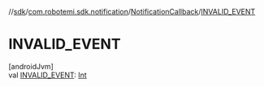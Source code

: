 //[sdk](../../../index.md)/[com.robotemi.sdk.notification](../index.md)/[NotificationCallback](index.md)/[INVALID_EVENT](-i-n-v-a-l-i-d_-e-v-e-n-t.md)

# INVALID_EVENT

[androidJvm]\
val [INVALID_EVENT](-i-n-v-a-l-i-d_-e-v-e-n-t.md): [Int](https://kotlinlang.org/api/latest/jvm/stdlib/kotlin/-int/index.html)
